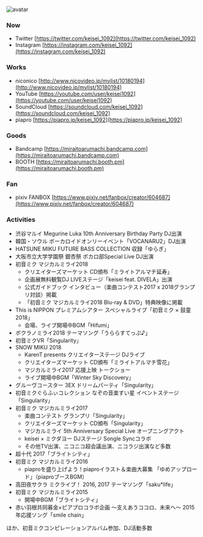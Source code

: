 ![avatar](https://avatars1.githubusercontent.com/u/3320719?s=460&v=4)

### Now

* Twitter [https://twitter.com/keisei_1092](https://twitter.com/keisei_1092)
* Instagram [https://instagram.com/keisei_1092](https://instagram.com/keisei_1092)

### Works

* niconico [http://www.nicovideo.jp/mylist/10180194](http://www.nicovideo.jp/mylist/10180194)
* YouTube [https://youtube.com/user/keisei1092](https://youtube.com/user/keisei1092)
* SoundCloud [https://soundcloud.com/keisei_1092](https://soundcloud.com/keisei_1092)
* piapro [https://piapro.jp/keisei_1092](https://piapro.jp/keisei_1092)

### Goods

* Bandcamp [https://miraitoarumachi.bandcamp.com](https://miraitoarumachi.bandcamp.com)
* BOOTH [https://miraitoarumachi.booth.pm](https://miraitoarumachi.booth.pm)

### Fan

* pixiv FANBOX [https://www.pixiv.net/fanbox/creator/604687](https://www.pixiv.net/fanbox/creator/604687)

### Activities

* 渋谷マルイ Megurine Luka 10th Anniversary Birthday Party DJ出演
* 韓国・ソウル ボーカロイドオンリーイベント「VOCANARU2」DJ出演
* HATSUNE MIKU FUTURE BASS COLLECTION 収録「ゆらぎ」
* 大阪市立大学学園祭 銀杏祭 ボカロ部Special Live DJ出演
* 初音ミク マジカルミライ2018
  * クリエイターズマーケット CD頒布「ミライトアルマチ延寿」
  * 企画展無料観覧DJ LIVEステージ「keisei feat. DIVELA」出演
  * 公式ガイドブック インタビュー（楽曲コンテスト2017 x 2018グランプリ対談）掲載
  * 「初音ミク マジカルミライ2018 Blu-ray & DVD」特典映像に掲載
* This is NIPPON プレミアムシアター スペシャルライブ「初音ミク × 鼓童 2018」
  * 会場、ライブ開場中BGM「Hifumi」
* ボクラノミライ2018 テーマソング「うららすてっぷ♪」
* 初音ミクVR「Singularity」
* SNOW MIKU 2018
  * KarenT presents クリエイターステージ  DJライブ
  * クリエイターズマーケット CD頒布「ミライトアルマチ雪花」
  * マジカルミライ2017 応援上映 トークショー
  * ライブ開場中BGM「Winter Sky Discovery」
* グルーヴコースター 3EX ドリームパーティ「Singularity」
* 初音ミクぐらふぃコレクション なぞの音楽すい星 イベントステージ「Singularity」
* 初音ミク マジカルミライ2017
  * 楽曲コンテスト グランプリ「Singularity」
  * クリエイターズマーケット CD頒布「Singularity」
  * マジカルミライ 5th Anniversary Special Live オープニングアクト
  * keisei × ミクダヨー DJステージ Songle Syncコラボ
  * その他TV出演、ニコニコ超会議出演、ニコラジ出演など多数
* 超十代 2017「ブライトシティ」
* 初音ミク マジカルミライ2016
  * piaproを盛り上げよう！piaproイラスト＆楽曲大募集 「ゆめアップロード」（piaproブースBGM）
* 高田夜サクラ ミクライブ！ 2016, 2017 テーマソング「saku\*life」
* 初音ミク マジカルミライ2015
  * 開場中BGM「ブライトシティ」
* 赤い羽根共同募金×ピアプロコラボ企画 〜支えあうココロ、未来へ〜 2015年応援ソング「smile chain」

ほか、初音ミクコンピレーションアルバム参加、DJ活動多数
